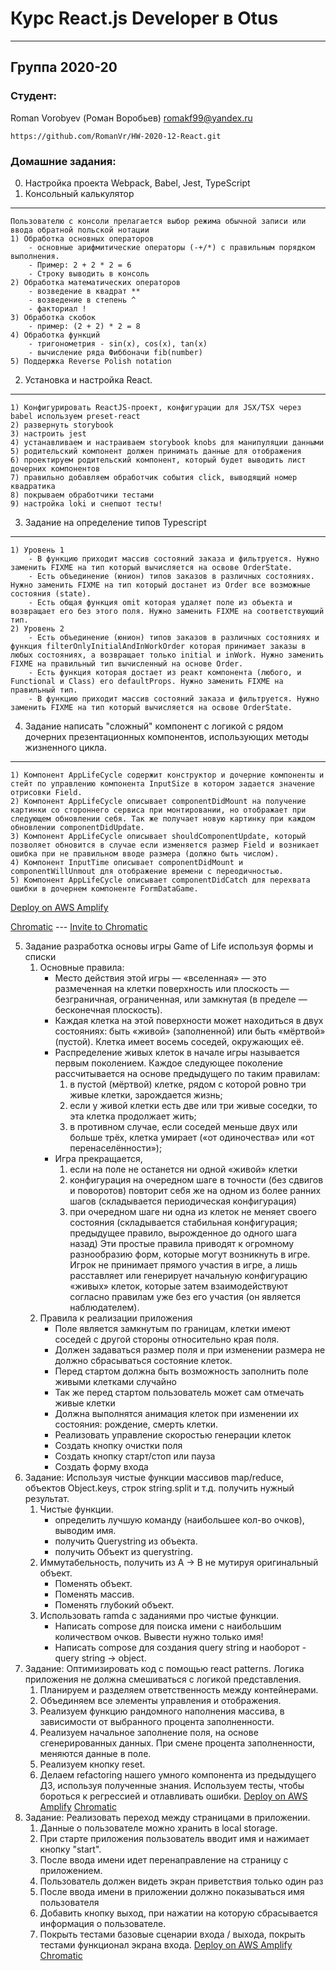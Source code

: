 #  Курс React.js Developer в Otus
***
## Группа 2020-20
### Студент:
Roman Vorobyev (Роман Воробьев) romakf99@yandex.ru

 `https://github.com/RomanVr/HW-2020-12-React.git`

### Домашние задания:
0. Настройка проекта Webpack, Babel, Jest, TypeScript
1. Консольный калькулятор
---
    Пользователю с консоли прелагается выбор режима обычной записи или ввода обратной польской нотации
    1) Обработка основных операторов
        - основные арифмитические операторы (-+/*) с правильным порядком выполнения.
        - Пример: 2 + 2 * 2 = 6
        - Строку выводить в консоль
    2) Обработка математических операторов
        - возведение в квадрат **
        - возведение в степень ^
        - факториал !
    3) Обработка скобок
        - пример: (2 + 2) * 2 = 8
    4) Обработка функций
        - тригонометрия - sin(x), cos(x), tan(x)
        - вычисление ряда Фиббоначи fib(number)
    5) Поддержка Reverse Polish notation
2. Установка и настройка React.
---
    1) Конфигурировать ReactJS-проект, конфигурации для JSX/TSX через babel используем preset-react
    2) развернуть storybook
    3) настроить jest
    4) устанавливаем и настраиваем storybook knobs для манипуляции данными
    5) родительский компонент должен принимать данные для отображения
    6) проектируем родительский компонент, который будет выводить лист дочерних компонентов
    7) правильно добавляем обработчик события click, выводящий номер квадратика
    8) покрываем обработчики тестами
    9) настройка loki и снепшот тесты!
3. Задание на определение типов Typescript
---
    1) Уровень 1
        - В функцию приходит массив состояний заказа и фильтруется. Нужно заменить FIXME на тип который вычисляется на освове OrderState.
        - Есть объединение (юнион) типов заказов в различных состояниях. Нужно заменить FIXME на тип который достанет из Order все возможные состояния (state).
        - Есть общая функция omit которая удаляет поле из объекта и возвращает его без этого поля. Нужно заменить FIXME на соответствующий тип.
    2) Уровень 2
        - Есть объединение (юнион) типов заказов в различных состояниях и функция filterOnlyInitialAndInWorkOrder которая принимает заказы в любых состояниях, а возвращает только initial и inWork. Нужно заменить FIXME на правильный тип вычисленный на основе Order.
        - Есть функция которая достает из реакт компонента (любого, и Functional и Class) его defaultProps. Нужно заменить FIXME на правильный тип.
        - В функцию приходит массив состояний заказа и фильтруется. Нужно заменить FIXME на тип который вычисляется на освове OrderState.
4. Задание написать "сложный" компонент с логикой с рядом дочерних презентационных компонентов, использующих методы жизненного цикла.
---
    1) Компонент AppLifeCycle содержит конструктор и дочерние компоненты и стейт по управлению компонента InputSize в котором задается значение отрисовки Field.
    2) Компонент AppLifeCycle описывает componentDidMount на получение картинки со стороннего сервиса при монтировании, но отображает при следующем обновлении себя. Так же получает новую картинку при каждом обновлении componentDidUpdate.
    3) Компонент AppLifeCycle описывает shouldComponentUpdate, который позволяет обновится в случае если изменяется размер Field и возникает ошибка при не правильном вводе размера (должно быть числом).
    4) Компонент InputTime описывает componentDidMount и componentWillUnmout для отображение времени с переодичностью.
    5) Компонент AppLifeCycle описывает componentDidCatch для перехвата ошибки в дочернем компоненте FormDataGame.

[Deploy on AWS Amplify](https://hw04-lifecycle.d7i4bhza825gv.amplifyapp.com)

[Chromatic](https://www.chromatic.com/build?appId=6123eb10d1e6cf003abe7735&number=7) ---
[Invite to Chromatic](https://www.chromatic.com/builds?appId=6123eb10d1e6cf003abe7735&inviteToken=60e9a76550ee4d54aa1871142d24c67d)

5. Задание разработка основы игры Game of Life используя формы и списки
    1. Основные правила:
        - Место действия этой игры — «вселенная» — это размеченная на клетки поверхность или плоскость — безграничная, ограниченная, или замкнутая (в пределе — бесконечная плоскость).
        - Каждая клетка на этой поверхности может находиться в двух состояниях: быть «живой» (заполненной) или быть «мёртвой» (пустой). Клетка имеет восемь соседей, окружающих её.
        - Распределение живых клеток в начале игры называется первым поколением. Каждое следующее поколение рассчитывается на основе предыдущего по таким правилам:
            1) в пустой (мёртвой) клетке, рядом с которой ровно три живые клетки, зарождается жизнь;
            2) если у живой клетки есть две или три живые соседки, то эта клетка продолжает жить;
            3) в противном случае, если соседей меньше двух или больше трёх, клетка умирает («от одиночества» или «от перенаселённости»);
        - Игра прекращается,
            1) если на поле не останется ни одной «живой» клетки
            2) конфигурация на очередном шаге в точности (без сдвигов и поворотов) повторит себя же на одном из более ранних шагов (складывается периодическая конфигурация)
            3) при очередном шаге ни одна из клеток не меняет своего состояния (складывается стабильная конфигурация; предыдущее правило, вырожденное до одного шага назад)
        Эти простые правила приводят к огромному разнообразию форм, которые могут возникнуть в игре. Игрок не принимает прямого участия в игре, а лишь расставляет или генерирует начальную конфигурацию «живых» клеток, которые затем взаимодействуют согласно правилам уже без его участия (он является наблюдателем).
    2. Правила к реализации приложения
        - Поле является замкнутым по границам, клетки имеют соседей с другой стороны относительно края поля.
        - Должен задаваться размер поля и при изменении размера не должно сбрасываться состояние клеток.
        - Перед стартом должна быть возможность заполнить поле живыми клетками случайно
        - Так же перед стартом пользователь может сам отмечать живые клетки
        - Должна выполнятся анимация клеток при изменении их состояния: рождение, смерть клетки.
        - Реализовать управление скоростью генерации клеток
        - Создать кнопку очистки поля
        - Создать кнопку старт/стоп или пауза
        - Создать форму входа
6. Задание: Используя чистые функции массивов map/reduce, объектов Objeсt.keys, строк string.split и т.д. получить нужный результат.
    1. Чистые функции.
        - определить лучшую команду (наибольшее кол-во очков), выводим имя.
        - получить Querystring из объекта.
        - получить Объект из querystring.
    2. Иммутабельность, получить из A -> B не мутируя оригинальный объект.
        - Поменять объект.
        - Поменять массив.
        - Поменять глубокий объект.
    3. Использовать ramda с заданиями про чистые функции.
        - Написать compose для поиска имени с наибольшим количеством очков. Вывести нужно только имя!
        - Написать compose для создания query string и наоборот - query string -> object.
7. Задание: Оптимизировать код с помощью react patterns. Логика приложения не должна смешиваться с логикой представления.
    1. Планируем и разделяем ответственность между контейнерами.
    2. Объединяем все элементы управления и отображения.
    3. Реализуем функцию рандомного наполнения массива, в зависимости от выбранного процента заполненности.
    4. Реализуем начальное заполнение поля, на основе сгенерированных данных. При смене процента заполненности, меняются данные в поле.
    5. Реализуем кнопку reset.
    6. Делаем refactoring нашего умного компонента из предыдущего ДЗ, используя полученные знания. Используем тесты, чтобы бороться к регрессией и отлавливать ошибки.
    [Deploy on AWS Amplify](https://hw07-reactpatterns.d7i4bhza825gv.amplifyapp.com/)
    [Chromatic](https://www.chromatic.com/build?appId=6144f739e64036003a369e60&number=12)
8. Задание: Реализовать переход между страницами в приложении.
    1. Данные о пользователе можно хранить в local storage.
    2. При старте приложения пользователь вводит имя и нажимает кнопку "start".
    3. После ввода имени идет перенаправление на страницу с приложением.
    4. Пользователь должен видеть экран приветствия только один раз
    5. После ввода имени в приложении должно показываться имя пользователя
    6. Добавить кнопку выход, при нажатии на которую сбрасывается информация о пользователе.
    7. Покрыть тестами базовые сценарии входа / выхода, покрыть тестами функционал экрана входа.
    [Deploy on AWS Amplify](https://hw08-reactrouter.d7i4bhza825gv.amplifyapp.com/)
    [Chromatic](https://www.chromatic.com/builds?appId=6144f739e64036003a369e60&branch=HW08-ReactRouter)
